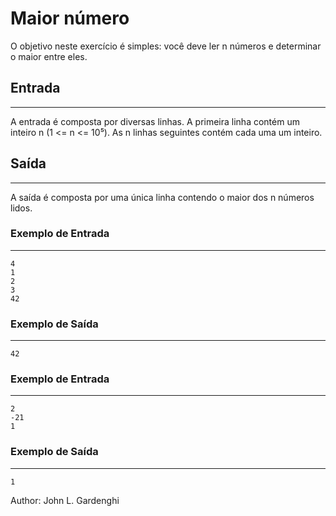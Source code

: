 # Maior número

O objetivo neste exercício é simples: você deve ler n números e determinar o maior entre eles.

## Entrada
---
A entrada é composta por diversas linhas. A primeira linha contém um inteiro n (1 <= n <= 10⁵). As n linhas seguintes contém cada uma um inteiro.

## Saída
---
A saída é composta por uma única linha contendo o maior dos n números lidos.

### Exemplo de Entrada
---
    4
    1
    2
    3
    42

### Exemplo de Saída
---
    42
### Exemplo de Entrada
---
    2
    -21
    1

### Exemplo de Saída
---
    1
Author: John L. Gardenghi
